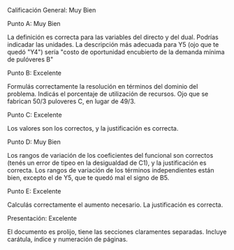 Calificación General: Muy Bien

Punto A: Muy Bien

La definición es correcta para las variables del directo y del dual. Podrías indicadar las unidades. La descripción más adecuada para Y5 (ojo que te quedó "Y4") sería "costo de oportunidad encubierto de la demanda mínima de pulóveres B"

Punto B: Excelente

Formulás correctamente la resolución en términos del dominio del problema. Indicás el porcentaje de utilización de recursos. Ojo que se fabrican 50/3 puloveres C, en lugar de 49/3.

Punto C: Excelente

Los valores son los correctos, y la justificación es correcta.

Punto D: Muy Bien

Los rangos de variación de los coeficientes del funcional son correctos (tenés un error de tipeo en la desigualdad de C1), y la justificación es correcta. Los rangos de variación de los términos independientes están bien, excepto el de Y5, que te quedó mal el signo de B5.

Punto E: Excelente

Calculás correctamente el aumento necesario. La justificación es correcta.

Presentación: Excelente

El documento es prolijo, tiene las secciones claramentes separadas. Incluye carátula, índice y numeración de páginas.